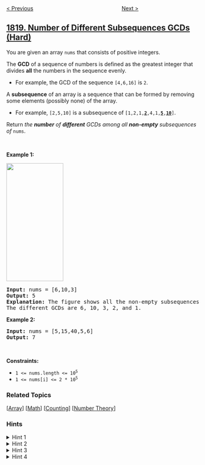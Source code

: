 <!--|This file generated by command(leetcode description); DO NOT EDIT.    |-->
<!--+----------------------------------------------------------------------+-->
<!--|@author    openset <openset.wang@gmail.com>                           |-->
<!--|@link      https://github.com/openset                                 |-->
<!--|@home      https://github.com/openset/leetcode                        |-->
<!--+----------------------------------------------------------------------+-->

[< Previous](../minimum-absolute-sum-difference "Minimum Absolute Sum Difference")
　　　　　　　　　　　　　　　　
[Next >](../maximum-number-of-accepted-invitations "Maximum Number of Accepted Invitations")

## [1819. Number of Different Subsequences GCDs (Hard)](https://leetcode.com/problems/number-of-different-subsequences-gcds "序列中不同最大公约数的数目")

<p>You are given an array <code>nums</code> that consists of positive integers.</p>

<p>The <strong>GCD</strong> of a sequence of numbers is defined as the greatest integer that divides <strong>all</strong> the numbers in the sequence evenly.</p>

<ul>
	<li>For example, the GCD of the sequence <code>[4,6,16]</code> is <code>2</code>.</li>
</ul>

<p>A <strong>subsequence</strong> of an array is a sequence that can be formed by removing some elements (possibly none) of the array.</p>

<ul>
	<li>For example, <code>[2,5,10]</code> is a subsequence of <code>[1,2,1,<strong><u>2</u></strong>,4,1,<u><strong>5</strong></u>,<u><strong>10</strong></u>]</code>.</li>
</ul>

<p>Return <em>the <strong>number</strong> of <strong>different</strong> GCDs among all <strong>non-empty</strong> subsequences of</em> <code>nums</code>.</p>

<p>&nbsp;</p>
<p><strong>Example 1:</strong></p>
<img alt="" src="https://assets.leetcode.com/uploads/2021/03/17/image-1.png" style="width: 149px; height: 309px;" />
<pre>
<strong>Input:</strong> nums = [6,10,3]
<strong>Output:</strong> 5
<strong>Explanation:</strong> The figure shows all the non-empty subsequences and their GCDs.
The different GCDs are 6, 10, 3, 2, and 1.
</pre>

<p><strong>Example 2:</strong></p>

<pre>
<strong>Input:</strong> nums = [5,15,40,5,6]
<strong>Output:</strong> 7
</pre>

<p>&nbsp;</p>
<p><strong>Constraints:</strong></p>

<ul>
	<li><code>1 &lt;= nums.length &lt;= 10<sup>5</sup></code></li>
	<li><code>1 &lt;= nums[i] &lt;= 2 * 10<sup>5</sup></code></li>
</ul>

### Related Topics
  [[Array](../../tag/array/README.md)]
  [[Math](../../tag/math/README.md)]
  [[Counting](../../tag/counting/README.md)]
  [[Number Theory](../../tag/number-theory/README.md)]

### Hints
<details>
<summary>Hint 1</summary>
Think of how to check if a number x is a gcd of a subsequence.
</details>

<details>
<summary>Hint 2</summary>
If there is such subsequence, then all of it will be divisible by x. Moreover, if you divide each number in the subsequence by x , then the gcd of the resulting numbers will be 1.
</details>

<details>
<summary>Hint 3</summary>
Adding a number to a subsequence cannot increase its gcd. So, if there is a valid subsequence for x , then the subsequence that contains all multiples of x is a valid one too.
</details>

<details>
<summary>Hint 4</summary>
Iterate on all possiblex from 1 to 10^5, and check if there is a valid subsequence for x.
</details>
